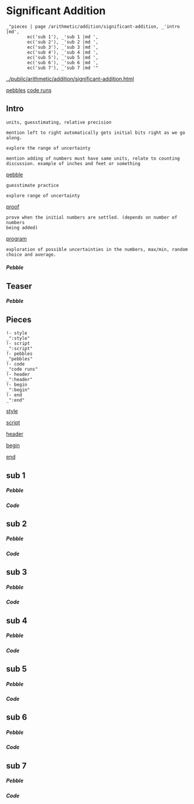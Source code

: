 # Significant Addition

    _"pieces | page /arithmetic/addition/significant-addition, _'intro |md',
            ec('sub 1'), _'sub 1 |md ',
            ec('sub 2'), _'sub 2 |md ',
            ec('sub 3'), _'sub 3 |md ',
            ec('sub 4'), _'sub 4 |md ',
            ec('sub 5'), _'sub 5 |md ',
            ec('sub 6'), _'sub 6 |md ',
            ec('sub 7'), _'sub 7 |md '"

[../public/arithmetic/addition/significant-addition.html](# "save:")

[pebbles](#pebble "h5: | .join \n")
[code runs](#code "h5: | .join \n")

## Intro


    units, guesstimating, relative precision

    mention left to right automatically gets initial bits right as we go
    along. 

    explore the range of uncertainty

    mention adding of numbers must have same units, relate to counting
    discussion. example of inches and feet or something

[pebble]()

    guesstimate practice 

    explore range of uncertainty

[proof]()

    prove when the initial numbers are settled. (depends on number of numbers
    being added) 

[program]()

    exploration of possible uncertainties in the numbers, max/min, random
    choice and average. 

##### Pebble

## Teaser

##### Pebble

## Pieces

    !- style
    _":style"
    !- script
    _":script"
    !- pebbles
    _"pebbles"
    !- code
    _"code runs"
    !- header
    _":header"
    !- begin
    _":begin"
    !- end
    _":end"



[style]() 

[script]()

[header]()

[begin]()

[end]()

## sub 1




##### Pebble


##### Code


## sub 2




##### Pebble


##### Code


## sub 3




##### Pebble


##### Code


## sub 4




##### Pebble


##### Code


## sub 5




##### Pebble


##### Code


## sub 6




##### Pebble


##### Code


## sub 7




##### Pebble


##### Code


